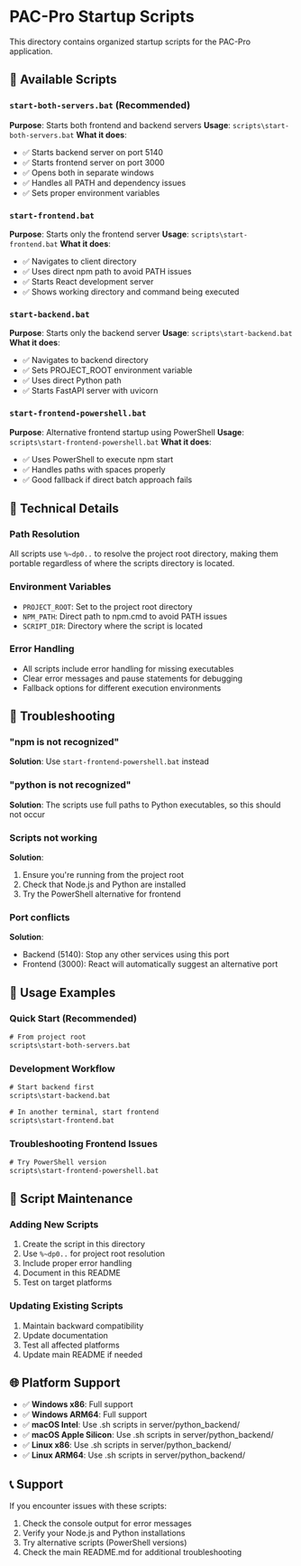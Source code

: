 # PAC-Pro Startup Scripts

This directory contains organized startup scripts for the PAC-Pro application.

## 🚀 Available Scripts

### `start-both-servers.bat` (Recommended)
**Purpose**: Starts both frontend and backend servers
**Usage**: `scripts\start-both-servers.bat`
**What it does**:
- ✅ Starts backend server on port 5140
- ✅ Starts frontend server on port 3000
- ✅ Opens both in separate windows
- ✅ Handles all PATH and dependency issues
- ✅ Sets proper environment variables

### `start-frontend.bat`
**Purpose**: Starts only the frontend server
**Usage**: `scripts\start-frontend.bat`
**What it does**:
- ✅ Navigates to client directory
- ✅ Uses direct npm path to avoid PATH issues
- ✅ Starts React development server
- ✅ Shows working directory and command being executed

### `start-backend.bat`
**Purpose**: Starts only the backend server
**Usage**: `scripts\start-backend.bat`
**What it does**:
- ✅ Navigates to backend directory
- ✅ Sets PROJECT_ROOT environment variable
- ✅ Uses direct Python path
- ✅ Starts FastAPI server with uvicorn

### `start-frontend-powershell.bat`
**Purpose**: Alternative frontend startup using PowerShell
**Usage**: `scripts\start-frontend-powershell.bat`
**What it does**:
- ✅ Uses PowerShell to execute npm start
- ✅ Handles paths with spaces properly
- ✅ Good fallback if direct batch approach fails

## 🔧 Technical Details

### Path Resolution
All scripts use `%~dp0..` to resolve the project root directory, making them portable regardless of where the scripts directory is located.

### Environment Variables
- `PROJECT_ROOT`: Set to the project root directory
- `NPM_PATH`: Direct path to npm.cmd to avoid PATH issues
- `SCRIPT_DIR`: Directory where the script is located

### Error Handling
- All scripts include error handling for missing executables
- Clear error messages and pause statements for debugging
- Fallback options for different execution environments

## 🐛 Troubleshooting

### "npm is not recognized"
**Solution**: Use `start-frontend-powershell.bat` instead

### "python is not recognized"
**Solution**: The scripts use full paths to Python executables, so this should not occur

### Scripts not working
**Solution**: 
1. Ensure you're running from the project root
2. Check that Node.js and Python are installed
3. Try the PowerShell alternative for frontend

### Port conflicts
**Solution**: 
- Backend (5140): Stop any other services using this port
- Frontend (3000): React will automatically suggest an alternative port

## 📝 Usage Examples

### Quick Start (Recommended)
```cmd
# From project root
scripts\start-both-servers.bat
```

### Development Workflow
```cmd
# Start backend first
scripts\start-backend.bat

# In another terminal, start frontend
scripts\start-frontend.bat
```

### Troubleshooting Frontend Issues
```cmd
# Try PowerShell version
scripts\start-frontend-powershell.bat
```

## 🔄 Script Maintenance

### Adding New Scripts
1. Create the script in this directory
2. Use `%~dp0..` for project root resolution
3. Include proper error handling
4. Document in this README
5. Test on target platforms

### Updating Existing Scripts
1. Maintain backward compatibility
2. Update documentation
3. Test all affected platforms
4. Update main README if needed

## 🌐 Platform Support

- ✅ **Windows x86**: Full support
- ✅ **Windows ARM64**: Full support  
- ✅ **macOS Intel**: Use .sh scripts in server/python_backend/
- ✅ **macOS Apple Silicon**: Use .sh scripts in server/python_backend/
- ✅ **Linux x86**: Use .sh scripts in server/python_backend/
- ✅ **Linux ARM64**: Use .sh scripts in server/python_backend/

## 📞 Support

If you encounter issues with these scripts:
1. Check the console output for error messages
2. Verify your Node.js and Python installations
3. Try alternative scripts (PowerShell versions)
4. Check the main README.md for additional troubleshooting
